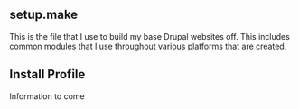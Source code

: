 ## setup.make
This is the file that I use to build my base Drupal websites off. This includes common modules that I use throughout various platforms that are created.

## Install Profile
Information to come
